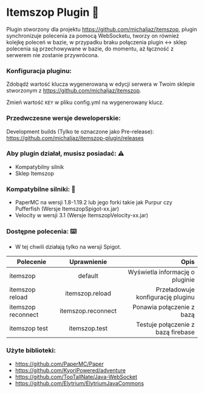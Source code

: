 # Itemszop Plugin 💸

Plugin stworzony dla projektu https://github.com/michaljaz/itemszop, plugin synchronizuje polecenia za pomocą WebSocketu, tworzy on również kolejkę poleceń w bazie, w przypadku braku połączenia plugin <-> sklep polecenia są przechowywane w bazie, do momentu, aż łączność z serwerem nie zostanie przywrócona.

### Konfiguracja pluginu:
Zdobądź wartość klucza wygenerowaną w edycji serwera w Twoim sklepie stworzonym z https://github.com/michaljaz/itemszop.

Zmień wartość `KEY` w pliku config.yml na wygenerowany klucz.

### Przedwczesne wersje deweloperskie:
Development builds (Tylko te oznaczone jako Pre-release): https://github.com/michaljaz/itemszop-plugin/releases

### Aby plugin działał, musisz posiadać: ⚠️
* Kompatybilny silnik
* Sklep Itemszop

### Kompatybilne silniki: 🚚
* PaperMC na wersji 1.8-1.19.2 lub jego forki takie jak Purpur czy Pufferfish (Wersje ItemszopSpigot-xx.jar)
* Velocity w wersji 3.1 (Wersje ItemszopVelocity-xx.jar)

### Dostępne polecenia: ⌨️
* W tej chwili działają tylko na wersji Spigot.

| Polecenie     | Uprawnienie                 | Opis |
| ------------- |:-------------------:| -----:|
| itemszop    | default | Wyświetla informację o pluginie |
| itemszop reload   | itemszop.reload      |  Przeładowuje konfigurację pluginu |
| itemszop reconnect   | itemszop.reconnect       |  Ponawia połączenie z bazą |
| itemszop test   | itemszop.test       |  Testuje połączenie z bazą firebase |

### Użyte biblioteki:

* https://github.com/PaperMC/Paper
* https://github.com/KyoriPowered/adventure
* https://github.com/TooTallNate/Java-WebSocket
* https://github.com/Elytrium/ElytriumJavaCommons
